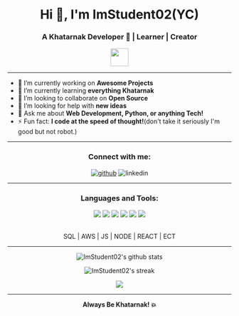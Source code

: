 <!--
Hey there! 👋

I'm YC the engineer, and this is my GitHub Profile!
-->

<h1 align="center">Hi 👋, I'm ImStudent02(YC)</h1>
<h3 align="center">A Khatarnak Developer 🚀 | Learner | Creator</h3>

<p align="center">
  <img src="https://media.giphy.com/media/hvRJCLFzcasrR4ia7z/giphy.gif" width="40">
</p>

---

- 🔭 I’m currently working on **Awesome Projects**
- 🌱 I’m currently learning **everything Khatarnak**
- 👯 I’m looking to collaborate on **Open Source**
- 🤝 I’m looking for help with **new ideas**
- 💬 Ask me about **Web Development, Python, or anything Tech!**
- ⚡ Fun fact: **I code at the speed of thought!**(don't take it seriously I'm good but not robot.)

---

<h3 align="center">Connect with me:</h3>
<p align="center">
  <a href="https://github.com/ImStudent02" target="blank"><img align="center" src="https://img.shields.io/badge/GitHub-100000?style=for-the-badge&logo=github&logoColor=white" alt="github" /></a>
  <a herf="https://www.linkedin.com/in/ycmayani02/"><img align="center" src="https://img.shields.io/badge/LinkedIn-0077B5?style=for-the-badge&logo=linkedin&logoColor=white" alt="linkedin" /></a>

  <!-- Add more social links here -->
</p>

---

<h3 align="center">Languages and Tools:</h3>
<p align="center">
  <img src="https://img.shields.io/badge/Python-3776AB?style=for-the-badge&logo=python&logoColor=white"/>
  <img src="https://img.shields.io/badge/JavaScript-F7DF1E?style=for-the-badge&logo=javascript&logoColor=black"/>
  <img src="https://img.shields.io/badge/HTML5-E34F26?style=for-the-badge&logo=html5&logoColor=white"/>
  <img src="https://img.shields.io/badge/CSS3-1572B6?style=for-the-badge&logo=css3&logoColor=white"/>
  <img src="https://img.shields.io/badge/Git-F05032?style=for-the-badge&logo=git&logoColor=white"/>
  <img src="https://img.shields.io/badge/VS%20Code-007ACC?style=for-the-badge&logo=visual-studio-code&logoColor=white"/>
</p><br>
<div align="center">
  SQL | AWS | JS | NODE | REACT | ECT
</div>

---

<p align="center">
  <img src="https://github-readme-stats.vercel.app/api?username=ImStudent02&show_icons=true&theme=radical" alt="ImStudent02's github stats"/>
</p>

<p align="center">
  <img src="https://github-readme-streak-stats.herokuapp.com/?user=ImStudent02&theme=radical" alt="ImStudent02's streak"/>
</p>

<p align="center">
  <img src="https://github-profile-summary-cards.vercel.app/api/cards/profile-details?username=ImStudent02&theme=radical" />
</p>

---

<p align="center">
  <b>Always Be Khatarnak! 💥</b>
</p>
